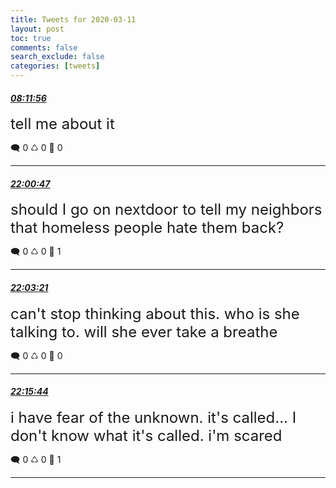 ```yaml
---
title: Tweets for 2020-03-11
layout: post
toc: true
comments: false
search_exclude: false
categories: [tweets]
---
```



#### <a href = "https://twitter.com/deepfates/status/1237743061242761217">*08:11:56*</a>

<font size="5">tell me about it</font>



🗨️ 0 ♺ 0 🤍  0   

---
    
#### <a href = "https://twitter.com/deepfates/status/1237951649697501185">*22:00:47*</a>

<font size="5">should I go on nextdoor to tell my neighbors that homeless people hate them back?</font>



🗨️ 0 ♺ 0 🤍  1   

---
    
#### <a href = "https://twitter.com/deepfates/status/1237952294051672064">*22:03:21*</a>

<font size="5">can't stop thinking about this. who is she talking to. will she ever take a breathe</font>



🗨️ 0 ♺ 0 🤍  0   

---
    
#### <a href = "https://twitter.com/deepfates/status/1237955411250044928">*22:15:44*</a>

<font size="5">i have fear of the unknown. it's called... I don't know what it's called. i'm scared</font>



🗨️ 0 ♺ 0 🤍  1   

---
    
            

